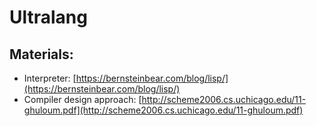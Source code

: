 # Ultralang

## Materials:
* Interpreter: [https://bernsteinbear.com/blog/lisp/](https://bernsteinbear.com/blog/lisp/)
* Compiler design approach: [http://scheme2006.cs.uchicago.edu/11-ghuloum.pdf](http://scheme2006.cs.uchicago.edu/11-ghuloum.pdf)
